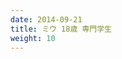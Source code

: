 ```yaml
---
date: 2014-09-21
title: ミウ 18歳 専門学生
weight: 10
---
```


<script type="text/javascript" charset="utf-8" src="http://www.mgstage.com/js/mgs_sample_movie.js?p=SIRO-2800&r=1&m=4&c=H4DXKUIBIQ7YOYNKBIPRBPQ2D3"></script>

